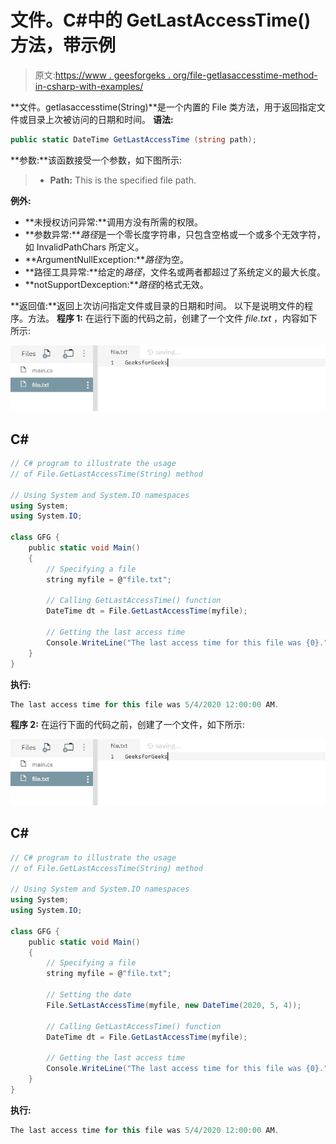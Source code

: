 # 文件。C#中的 GetLastAccessTime()方法，带示例

> 原文:[https://www . geesforgeks . org/file-getlasaccesstime-method-in-csharp-with-examples/](https://www.geeksforgeeks.org/file-getlastaccesstime-method-in-csharp-with-examples/)

**文件。getlasaccesstime(String)**是一个内置的 File 类方法，用于返回指定文件或目录上次被访问的日期和时间。
**语法:**

```cs
public static DateTime GetLastAccessTime (string path);
```

**参数:**该函数接受一个参数，如下图所示:

> *   **Path:** This is the specified file path.

**例外:**

*   **未授权访问异常:**调用方没有所需的权限。
*   **参数异常:***路径*是一个零长度字符串，只包含空格或一个或多个无效字符，如 InvalidPathChars 所定义。
*   **ArgumentNullException:***路径*为空。
*   **路径工具异常:**给定的*路径*，文件名或两者都超过了系统定义的最大长度。
*   **notSupportDexception:***路径*的格式无效。

**返回值:**返回上次访问指定文件或目录的日期和时间。
以下是说明文件的程序。方法。
**程序 1:** 在运行下面的代码之前，创建了一个文件 *file.txt* ，内容如下所示:

![file.txt](img/e30364ee2029737d20ae9f2d8b5c234a.png)

## C#

```cs
// C# program to illustrate the usage
// of File.GetLastAccessTime(String) method

// Using System and System.IO namespaces
using System;
using System.IO;

class GFG {
    public static void Main()
    {
        // Specifying a file
        string myfile = @"file.txt";

        // Calling GetLastAccessTime() function
        DateTime dt = File.GetLastAccessTime(myfile);

        // Getting the last access time
        Console.WriteLine("The last access time for this file was {0}.", dt);
    }
}
```

**执行:**

```cs
The last access time for this file was 5/4/2020 12:00:00 AM.
```

**程序 2:** 在运行下面的代码之前，创建了一个文件，如下所示:

![file.txt](img/e30364ee2029737d20ae9f2d8b5c234a.png)

## C#

```cs
// C# program to illustrate the usage
// of File.GetLastAccessTime(String) method

// Using System and System.IO namespaces
using System;
using System.IO;

class GFG {
    public static void Main()
    {
        // Specifying a file
        string myfile = @"file.txt";

        // Setting the date
        File.SetLastAccessTime(myfile, new DateTime(2020, 5, 4));

        // Calling GetLastAccessTime() function
        DateTime dt = File.GetLastAccessTime(myfile);

        // Getting the last access time
        Console.WriteLine("The last access time for this file was {0}.", dt);
    }
}
```

**执行:**

```cs
The last access time for this file was 5/4/2020 12:00:00 AM.
```